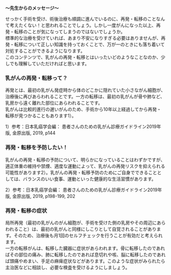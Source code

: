 **～先生からのメッセージ～**

せっかく手術を受け、術後治療も順調に進んでいるのに、再発・転移のことなんて考えたくない！と思われることでしょう。しかし一度がんになった以上、再発・転移のことが気になってしまうのではないでしょうか。  
標準的な治療を受けていれば、あまり不安になりすぎる必要はありませんが、再発・転移について正しい知識を持っておくことで、万が一のときにも落ち着いて対処することができるようになります。  
このコンテンツで、乳がんの再発・転移とはいったいどのようなことなのか、少しでも理解していただければと思います。

### 乳がんの再発・転移って？

再発とは、最初の乳がん発症時から体のどこかに隠れていた小さながん細胞が、治療後に再びあらわれることです。一方の転移は、最初の乳がんが骨や肺など、乳房から遠く離れた部位にあらわれることです。  
乳がんは比較的進行の遅いがんのため、手術から10年以上経過してから再発・転移が見つかることもあります1）。

1）参考：日本乳癌学会編： 患者さんのための乳がん診療ガイドライン2019年版, 金原出版, 2019, p144


### 再発・転移を予防したい！

乳がんの再発・転移の予防について、明らかになっていることはわずかですが、適正体重の維持や禁煙、適度な運動によって、乳がんの再発リスクを抑えられる可能性があります2）。乳がんの再発・転移予防のためにご自身でできることとしては、バランスのいい食事、運動といった健康的な生活習慣があります。

2）参考：日本乳癌学会編： 患者さんのための乳がん診療ガイドライン2019年版, 金原出版, 2019, p198-199, 202


### 再発・転移の症状

局所再発（最初の乳がんのがん細胞が、手術を受けた側の乳房やその周辺にあらわれること）は、最初の乳がんと同様にしこりとして自覚されることがあります。そのため、治療後も月1回のセルフチェックを行うことが有効だと考えられます。  
一方の転移がんは、転移した臓器に症状があらわれます。骨に転移したのであればその部位の痛み、肺に転移したのであれば息切れや咳、脳に転移したのであれば頭痛やめまい、手足の麻痺症状などがあります。このような症状がみられたら主治医などに相談し、必要な検査を受けるようにしましょう。